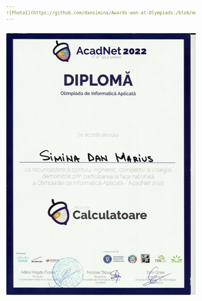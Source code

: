 ```yaml
---
![Photo1](https://github.com/dansimina/Awards-won-at-Olympiads./blob/main/AcadNet/Participare%20la%20etapa%20nationala%20a%20olimpiadei%20de%20informatica%20aplicata%20AcadNet%202021.jpeg)
---
```

![Photo2](https://github.com/dansimina/Awards-won-at-Olympiads./blob/main/AcadNet/Participare%20la%20etapa%20nationala%20a%20olimpiadei%20de%20informatica%20aplicata%20AcadNet.jpeg)
---
